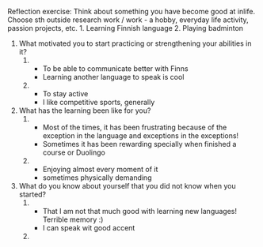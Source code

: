 Reflection exercise: Think about something you have become good at inlife.
Choose sth outside research work / work - a hobby, everyday life activity, passion projects, etc. 1. Learning Finnish language 2. Playing badminton

1. What motivated you to start practicing or strengthening your abilities in it?
   1. - To be able to communicate better with Finns
      - Learning another language to speak is cool
   2. - To stay active
      - I like competitive sports, generally
2. What has the learning been like for you?
   1. - Most of the times, it has been frustrating because of the exception in the language and exceptions in the exceptions!
      - Sometimes it has been rewarding specially when finished a course or Duolingo
   2. - Enjoying almost every moment of it
      - sometimes physically demanding
3. What do you know about yourself that you did not know when you started?
   1. - That I am not that much good with learning new languages! Terrible memory :)
      - I can speak wit good accent
   2.
